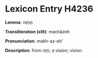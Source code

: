 # Lexicon Entry H4236

**Lemma**: מַחֲזֶה

**Transliteration (xlit)**: machăzeh

**Pronunciation**: makh-az-eh'

**Description**:
from חָזָה; a vision; vision.
